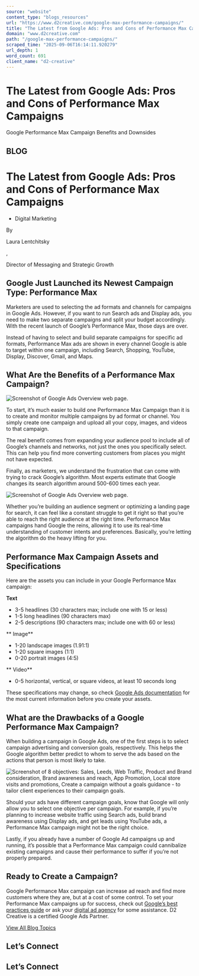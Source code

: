 ```yaml
---
source: "website"
content_type: "blogs_resources"
url: "https://www.d2creative.com/google-max-performance-campaigns/"
title: "The Latest from Google Ads: Pros and Cons of Performance Max Campaigns"
domain: "www.d2creative.com"
path: "/google-max-performance-campaigns/"
scraped_time: "2025-09-06T16:14:11.920279"
url_depth: 1
word_count: 691
client_name: "d2-creative"
---
```


# The Latest from Google Ads: Pros and Cons of Performance Max Campaigns

Google Performance Max Campaign Benefits and Downsides

## BLOG

# The Latest from Google Ads: Pros and Cons of Performance Max Campaigns

*   Digital Marketing

By

Laura Lentchitsky

,

Director of Messaging and Strategic Growth

## Google Just Launched its Newest Campaign Type: Performance Max

Marketers are used to selecting the ad formats and channels for campaigns in Google Ads. However, if you want to run Search ads and Display ads, you need to make two separate campaigns and split your budget accordingly. With the recent launch of Google’s Performance Max, those days are over.

Instead of having to select and build separate campaigns for specific ad formats, Performance Max ads are shown in every channel Google is able to target within one campaign, including Search, Shopping, YouTube, Display, Discover, Gmail, and Maps.

## What Are the Benefits of a Performance Max Campaign?

![Screenshot of Google Ads Overview web page.](https://www.d2creative.com/wp-content/uploads/2022/05/google-ads@2x-1024x683.png)

To start, it’s much easier to build one Performance Max Campaign than it is to create and monitor multiple campaigns by ad format or channel. You simply create one campaign and upload all your copy, images, and videos to that campaign.

The real benefit comes from expanding your audience pool to include all of Google’s channels and networks, not just the ones you specifically select. This can help you find more converting customers from places you might not have expected.

Finally, as marketers, we understand the frustration that can come with trying to crack Google’s algorithm. Most experts estimate that Google changes its search algorithm around 500-600 times each year.

![Screenshot of Google Ads Overview web page.](https://www.d2creative.com/wp-content/uploads/2022/05/google-ads@2x-1024x683.png)

Whether you’re building an audience segment or optimizing a landing page for search, it can feel like a constant struggle to get it right so that you’re able to reach the right audience at the right time. Performance Max campaigns hand Google the reins, allowing it to use its real-time understanding of customer intents and preferences. Basically, you’re letting the algorithm do the heavy lifting for you.

## Performance Max Campaign Assets and Specifications

Here are the assets you can include in your Google Performance Max campaign:

**Text**

*   3-5 headlines (30 characters max; include one with 15 or less)
*   1-5 long headlines (90 characters max)
*   2-5 descriptions (90 characters max; include one with 60 or less)

**
Image**

*   1-20 landscape images (1.91:1)
*   1-20 square images (1:1)
*   0-20 portrait images (4:5)

**
Video**

*   0-5 horizontal, vertical, or square videos, at least 10 seconds long

These specifications may change, so check [Google Ads documentation](https://developers.google.com/google-ads/api/docs/performance-max/assets) for the most current information before you create your assets.

## What are the Drawbacks of a Google Performance Max Campaign?

When building a campaign in Google Ads, one of the first steps is to select campaign advertising and conversion goals, respectively. This helps the Google algorithm better predict to whom to serve the ads based on the actions that person is most likely to take.

![Screenshot of 8 objectives: Sales, Leeds, Web Traffic, Product and Brand consideration, Brand awareness and reach, App Promotion, Local store visits and promotions, Create a campaign without a goals guidance - to tailor client experiences to their campaign goals.](https://www.d2creative.com/wp-content/uploads/2022/05/campaign-objective.png)

Should your ads have different campaign goals, know that Google will only allow you to select one objective per campaign. For example, if you’re planning to increase website traffic using Search ads, build brand awareness using Display ads, and get leads using YouTube ads, a Performance Max campaign might not be the right choice.

Lastly, if you already have a number of Google Ad campaigns up and running, it’s possible that a Performance Max campaign could cannibalize existing campaigns and cause their performance to suffer if you’re not properly prepared.

## Ready to Create a Campaign?

Google Performance Max campaign can increase ad reach and find more customers where they are, but at a cost of some control. To set your Performance Max campaigns up for success, check out [Google’s best practices guide](https://support.google.com/google-ads/answer/11189316) or ask your [digital ad agency](https://d2creative.com/capabilities/) for some assistance. D2 Creative is a certified Google Ads Partner.

[View All Blog Topics](https://www.d2creative.com/blog/)

## Let’s Connect

## Let’s Connect